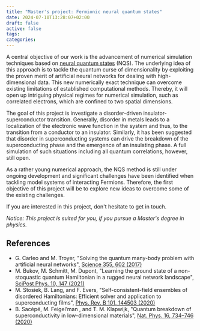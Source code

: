 ```yaml
---
title: "Master's project: Fermionic neural quantum states"
date: 2024-07-10T13:28:07+02:00
draft: false
active: false
tags:
categories:
---
```


A central objective of our work is the advancement of numerical simulation techniques based on [neural quantum states](/research/neural_quantum_states/) (NQS). The underlying idea of this approach is to tackle the quantum curse of dimensionality by exploiting the proven merit of artificial neural networks for dealing with high-dimensional data. This new numerically exact technique can overcome existing limitations of established computational methods. Thereby, it will open up intriguing physical regimes for numerical simulation, such as correlated electrons, which are confined to two spatial dimensions.

The goal of this project is investigate a disorder-driven insulator-superconductor transition. Generally, disorder in metals leads to a localization of the electronic wave function in the system and thus, to the transition from a conductor to an insulator. Similarly, it has been suggested that disorder in superconducting systems can drive the breakdown of the superconducting phase and the emergence of an insulating phase. A full simulation of such situations including all quantum correlations, however, still open.

As a rather young numerical approach, the NQS method is still under ongoing development and significant challenges have been identified when tackling model systems of interacting Fermions. Therefore, the first objective of this project will be to explore new ideas to overcome some of the existing challenges.

If you are interested in this project, don't hesitate to get in touch.

*Notice: This project is suited for you, if you pursue a Master's degree in physics.*

## References
- G. Carleo and M. Troyer, "Solving the quantum many-body problem with artificial neural networks", [Science 355, 602 (2017)](https://doi.org/10.1126/science.aag2302)
- M. Bukov, M. Schmitt, M. Dupont, "Learning the ground state of a non-stoquastic quantum Hamiltonian in a rugged neural network landscape", [SciPost Phys. 10, 147 (2021)](https://doi.org/10.21468/SciPostPhys.10.6.147)
- M. Stosiek, B. Lang, and F. Evers, "Self-consistent-field ensembles of disordered Hamiltonians: Efficient solver and application to superconducting films", [Phys. Rev. B 101, 144503 (2020)](https://arxiv.org/abs/1903.10395)
- B. Sacépé, M. Feigel’man , and T. M. Klapwijk, "Quantum breakdown of superconductivity in low-dimensional materials", [Nat. Phys. 16, 734–746 (2020)](https://www.nature.com/articles/s41567-020-0905-x)
